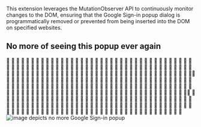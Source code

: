 This extension leverages the MutationObserver API to continuously monitor changes to the DOM, ensuring that the Google Sign-in popup dialog is programmatically removed or prevented from being inserted into the DOM on specified websites.



## No more of seeing this popup ever again
🚫 🚫 🚫 🚫 🚫 🚫 🚫 🚫 🚫 🚫 🚫 🚫 🚫 🚫 🚫 🚫 🚫 🚫 🚫 🚫 🚫 🚫 🚫 🚫 🚫 🚫 🚫 🚫 🚫 🚫 🚫 🚫 🚫 🚫 🚫 🚫 🚫 🚫 🚫 🚫 🚫 🚫 🚫 🚫 🚫 🚫 🚫 🚫 🚫 🚫 🚫 🚫 🚫 🚫 🚫 🚫 🚫 🚫 🚫 🚫 🚫 🚫 🚫 🚫 🚫 🚫 🚫 🚫 🚫 🚫 🚫 🚫 🚫 🚫 🚫 🚫 🚫 🚫 🚫 🚫 🚫 🚫 🚫 🚫 🚫 🚫 🚫 🚫 🚫 🚫 🚫 🚫 🚫 🚫 🚫 🚫 🚫 🚫 🚫 🚫 🚫 🚫 🚫 🚫 🚫 🚫 🚫 🚫 🚫 🚫 🚫 🚫 🚫 🚫🚫 🚫 🚫 🚫 🚫 🚫 🚫 🚫 🚫 🚫 🚫 🚫 🚫 🚫 🚫 🚫 🚫 🚫 🚫 🚫 🚫 🚫 🚫 🚫 🚫 🚫 🚫 🚫 🚫 🚫 🚫 🚫 🚫 🚫 🚫 🚫 🚫 🚫 🚫 🚫 🚫 🚫 🚫 🚫 🚫 🚫 🚫 🚫 🚫 🚫 🚫 🚫 🚫 🚫 🚫 🚫 🚫 🚫 🚫 🚫 🚫 🚫 🚫 🚫 🚫 🚫 🚫 🚫 🚫 🚫 🚫 🚫 🚫 🚫 🚫 🚫 🚫 🚫 🚫 🚫 🚫 🚫 🚫 🚫 🚫 🚫 🚫 🚫 🚫 🚫 🚫 🚫 🚫 🚫 🚫 🚫 🚫 🚫 🚫 🚫 🚫 🚫 🚫 🚫 🚫 🚫 🚫 🚫 🚫 🚫 🚫 🚫 🚫 🚫🚫 🚫 🚫 🚫 🚫 🚫 🚫 🚫 🚫 🚫 🚫 🚫 🚫 🚫 🚫 🚫 🚫 🚫 🚫 🚫 🚫 🚫 🚫 🚫 🚫 🚫 🚫 🚫 🚫 🚫 🚫 🚫 🚫 🚫 🚫 🚫 🚫 🚫 🚫 🚫 🚫 🚫 🚫 🚫 🚫 🚫 🚫 🚫 🚫 🚫 🚫 🚫 🚫 🚫 🚫 🚫 🚫 🚫 🚫 🚫 🚫 🚫 🚫 🚫 🚫 🚫 🚫 🚫 🚫 🚫 🚫 🚫 🚫 🚫 🚫 🚫 🚫 🚫 🚫 🚫 🚫 🚫 🚫 🚫 🚫 🚫 🚫 🚫 🚫 🚫 🚫 🚫 🚫 🚫 🚫 🚫 🚫 🚫 🚫 🚫 🚫 🚫 🚫 🚫 🚫 🚫 🚫 🚫 🚫 🚫 🚫 🚫 🚫 🚫
![image depicts no more Google Sign-in popup](https://github.com/user-attachments/assets/75533549-ee7b-402c-85ac-552935af01a1)
